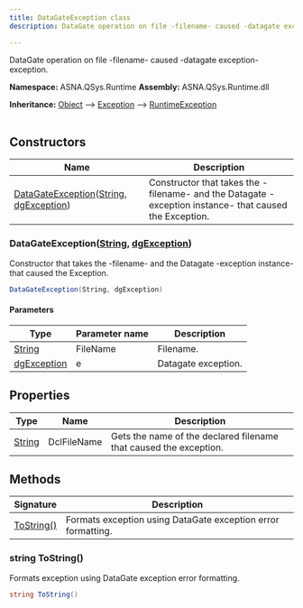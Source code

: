 ```yaml
---
title: DataGateException class
description: DataGate operation on file -filename- caused -datagate exception- exception.

---
```


DataGate operation on file -filename- caused -datagate exception- exception.

**Namespace:** ASNA.QSys.Runtime
**Assembly:** ASNA.QSys.Runtime.dll

**Inheritance:** [Object](https://docs.microsoft.com/en-us/dotnet/api/system.object) --> [Exception](https://docs.microsoft.com/en-us/dotnet/api/system.exception) --> [RuntimeException](/reference/runtime/qsys-runtime/runtime-exception.html)
<br>
<br>

## Constructors

| Name | Description |
| --- | --- |
| [DataGateException](#datagateexceptionstring-dgexception)([String](https://docs.microsoft.com/en-us/dotnet/api/system.string), [dgException](/reference/datagate/datagate-common/dg-exception.html)) | Constructor that takes the -filename- and the Datagate -exception instance- that caused the Exception.

### DataGateException([String](https://docs.microsoft.com/en-us/dotnet/api/system.string), [dgException](/reference/datagate/datagate-common/dg-exception.html))

Constructor that takes the -filename- and the Datagate -exception instance- that caused the Exception.

```cs
DataGateException(String, dgException)
```

#### Parameters

| Type | Parameter name | Description
| --- | --- | ---
| [String](https://docs.microsoft.com/en-us/dotnet/api/system.string) | FileName | Filename.
| [dgException](/reference/datagate/datagate-common/dg-exception.html) | e | Datagate exception.

## Properties

| Type | Name | Description
| --- | --- | --- 
| [String](https://learn.microsoft.com/en-us/dotnet/api/system.string?view=net-8.0) | DclFileName | Gets the name of the declared filename that caused the exception. |

## Methods

| Signature | Description |
| --- | --- |
| [ToString()](#string-tostring) | Formats exception using DataGate exception error formatting.

### string ToString()

Formats exception using DataGate exception error formatting.

```cs
string ToString()
```
